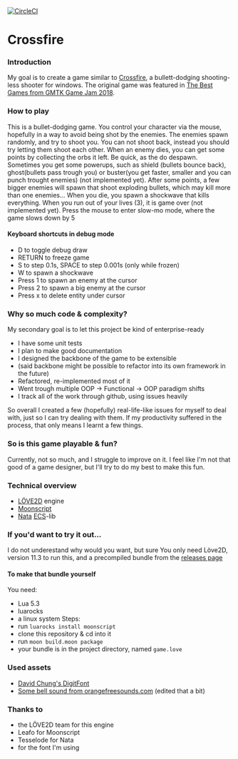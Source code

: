 [![CircleCI](https://circleci.com/gh/Sasszem/crossfire.svg?style=svg)](https://circleci.com/gh/Sasszem/crossfire)
# Crossfire

### Introduction
My goal is to create a game similar to [Crossfire](https://seet.itch.io/crossfire), a bullett-dodging shooting-less shooter for windows.
The original game was featured in [The Best Games from GMTK Game Jam 2018](https://www.youtube.com/watch?v=s2ebZXQ_J8Q).

### How to play
This is a bullet-dodging game. You control your character via the mouse, hopefully in a way to avoid being shot by the enemies. The enemies spawn randomly, and try to shoot you. You can not shoot back, instead you should try letting them shoot each other. When an enemy dies, you can get some points by collecting the orbs it left. Be quick, as the do despawn.
Sometimes you get some powerups, such as shield (bullets bounce back), ghost(bullets pass trough you) or buster(you get faster, smaller and you can punch trought enemies) (not implemented yet). After some points, a few bigger enemies will spawn that shoot exploding bullets, which may kill more than one enemies...
When you die, you spawn a shockwave that kills everything. When you run out of your lives (3), it is game over (not implemented yet).
Press the mouse to enter slow-mo mode, where the game slows down by 5

#### Keyboard shortcuts in debug mode
- D to toggle debug draw
- RETURN to freeze game
- S to step 0.1s, SPACE to step 0.001s (only while frozen)
- W to spawn a shockwave
- Press 1 to spawn an enemy at the cursor
- Press 2 to spawn a big enemy at the cursor
- Press x to delete entity under cursor

### Why so much code & complexity?
My secondary goal is to let this project be kind of enterprise-ready
- I have some unit tests
- I plan to make good documentation
- I designed the backbone of the game to be extensible
- (said backbone might be possible to refactor into its own framework in the future)
- Refactored, re-implemented most of it
- Went trough multiple OOP -> Functional -> OOP paradigm shifts
- I track all of the work through github, using issues heavily

So overall I created a few (hopefully) real-life-like issues for myself to deal with, just so I can try dealing with them.
If my productivity suffered in the process, that only means I learnt a few things.

### So is this game playable & fun?
Currently, not so much, and I struggle to improve on it.
I feel like I'm not that good of a game designer, but I'll try to do my best to make this fun.

### Technical overview
 - [LÖVE2D](https://love2d.org/) engine
 - [Moonscript](https://moonscript.org/)
 - [Nata](https://github.com/tesselode/nata/) [ECS](https://en.wikipedia.org/wiki/Entity_component_system)-lib

### If you'd want to try it out...
I do not underestand why would you want, but sure
You only need Löve2D, version 11.3 to run this, and a precompiled bundle from the [releases page](https://github.com/Sasszem/crossfire/releases)

#### To make that bundle yourself
You need:
 - Lua 5.3
 - luarocks
 - a linux system
Steps:
- run `luarocks install moonscript`
- clone this repository & cd into it
- run `moon build.moon package`
- your bundle is in the project directory, named `game.love`

### Used assets
- [David Chung's DigitFont](https://www.1001fonts.com/01-digit-font.html)
- [Some bell sound from orangefreesounds.com](http://www.orangefreesounds.com/ding-ding-ding/) (edited that a bit)

### Thanks to
 - the LÖVE2D team for this engine
 - Leafo for Moonscript
 - Tesselode for Nata
 -  for the font I'm using
 
